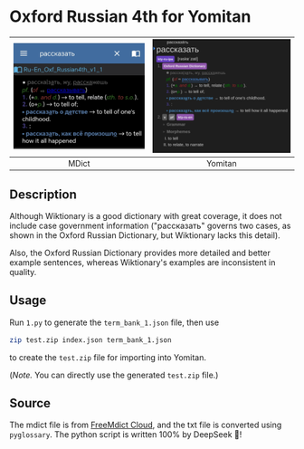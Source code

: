 # Oxford Russian 4th for Yomitan

| ![MDict](./static/mdict.jpg) | ![Yomitan](./static/yomitan.png) |
| :--------------------------: | :------------------------------: |
|            MDict             |             Yomitan              |

## Description

Although Wiktionary is a good dictionary with great coverage, it does not
include case government information ("рассказать" governs two cases, as shown in
the Oxford Russian Dictionary, but Wiktionary lacks this detail).

Also, the Oxford Russian Dictionary provides more detailed and better example
sentences, whereas Wiktionary's examples are inconsistent in quality.

## Usage

Run `1.py` to generate the `term_bank_1.json` file, then use

```sh
zip test.zip index.json term_bank_1.json
```

to create the `test.zip` file for importing into Yomitan.

(_Note._ You can directly use the generated `test.zip` file.)

## Source

The mdict file is from
[FreeMdict Cloud](https://cloud.freemdict.com/index.php/s/pgKcDcbSDTCzXCs), and
the txt file is converted using `pyglossary`. The python script is written 100%
by DeepSeek 🤖!
